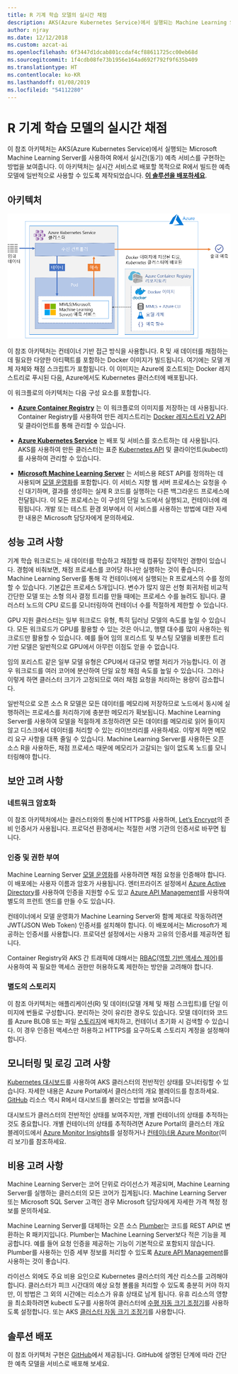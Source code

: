 ```yaml
---
title: R 기계 학습 모델의 실시간 채점
description: AKS(Azure Kubernetes Service)에서 실행되는 Machine Learning Server를 사용하여 R에서 실시간 예측 서비스를 구현합니다.
author: njray
ms.date: 12/12/2018
ms.custom: azcat-ai
ms.openlocfilehash: 6f3447d1dcab801ccdaf4cf88611725cc00eb68d
ms.sourcegitcommit: 1f4cdb08fe73b1956e164ad692f792f9f635b409
ms.translationtype: HT
ms.contentlocale: ko-KR
ms.lasthandoff: 01/08/2019
ms.locfileid: "54112280"
---
```

# <a name="real-time-scoring-of-r-machine-learning-models"></a>R 기계 학습 모델의 실시간 채점

이 참조 아키텍처는 AKS(Azure Kubernetes Service)에서 실행되는 Microsoft Machine Learning Server를 사용하여 R에서 실시간(동기) 예측 서비스를 구현하는 방법을 보여줍니다. 이 아키텍처는 실시간 서비스로 배포할 목적으로 R에서 빌드한 예측 모델에 일반적으로 사용할 수 있도록 제작되었습니다. **[이 솔루션을 배포하세요][github]**.

## <a name="architecture"></a>아키텍처

![Azure 기반 R 기계 학습 모델의 실시간 채점][0]

이 참조 아키텍처는 컨테이너 기반 접근 방식을 사용합니다. R 및 새 데이터를 채점하는 데 필요한 다양한 아티팩트를 포함하는 Docker 이미지가 빌드됩니다. 여기에는 모델 개체 자체와 채점 스크립트가 포함됩니다. 이 이미지는 Azure에 호스트되는 Docker 레지스트리로 푸시된 다음, Azure에서도 Kubernetes 클러스터에 배포됩니다.

이 워크플로의 아키텍처는 다음 구성 요소를 포함합니다.

- **[Azure Container Registry][acr]** 는 이 워크플로의 이미지를 저장하는 데 사용됩니다. Container Registry를 사용하여 만든 레지스트리는 [Docker 레지스트리 V2 API][docker] 및 클라이언트를 통해 관리할 수 있습니다.

- **[Azure Kubernetes Service][aks]** 는 배포 및 서비스를 호스트하는 데 사용됩니다. AKS를 사용하여 만든 클러스터는 표준 [Kubernetes API][k-api] 및 클라이언트(kubectl)를 사용하여 관리할 수 있습니다.

- **[Microsoft Machine Learning Server][mmls]** 는 서비스용 REST API를 정의하는 데 사용되며 [모델 운영화][operationalization]를 포함합니다. 이 서비스 지향 웹 서버 프로세스는 요청을 수신 대기하며, 결과를 생성하는 실제 R 코드를 실행하는 다른 백그라운드 프로세스에 전달됩니다. 이 모든 프로세스는 이 구성의 단일 노드에서 실행되고, 컨테이너에 래핑됩니다. 개발 또는 테스트 환경 외부에서 이 서비스를 사용하는 방법에 대한 자세한 내용은 Microsoft 담당자에게 문의하세요.

## <a name="performance-considerations"></a>성능 고려 사항

기계 학습 워크로드는 새 데이터를 학습하고 채점할 때 컴퓨팅 집약적인 경향이 있습니다. 경험에 비춰보면, 채점 프로세스를 코어당 하나만 실행하는 것이 좋습니다. Machine Learning Server를 통해 각 컨테이너에서 실행되는 R 프로세스의 수를 정의할 수 있습니다. 기본값은 프로세스 5개입니다. 변수가 많지 않은 선형 회귀처럼 비교적 간단한 모델 또는 소형 의사 결정 트리를 만들 때에는 프로세스 수를 늘려도 됩니다. 클러스터 노드의 CPU 로드를 모니터링하여 컨테이너 수를 적절하게 제한할 수 있습니다.

GPU 지원 클러스터는 일부 워크로드 유형, 특히 딥러닝 모델의 속도를 높일 수 있습니다. 모든 워크로드가 GPU를 활용할 수 있는 것은 아니고, 행렬 대수를 많이 사용하는 워크로드만 활용할 수 있습니다. 예를 들어 임의 포리스트 및 부스팅 모델을 비롯한 트리 기반 모델은 일반적으로 GPU에서 아무런 이점도 얻을 수 없습니다.

임의 포리스트 같은 일부 모델 유형은 CPU에서 대규모 병렬 처리가 가능합니다. 이 경우 워크로드를 여러 코어에 분산하여 단일 요청 채점 속도를 높일 수 있습니다. 그러나 이렇게 하면 클러스터 크기가 고정되므로 여러 채점 요청을 처리하는 용량이 감소합니다.

일반적으로 오픈 소스 R 모델은 모든 데이터를 메모리에 저장하므로 노드에서 동시에 실행하려는 프로세스를 처리하기에 충분한 메모리가 확보됩니다. Machine Learning Server를 사용하여 모델을 적절하게 조정하려면 모든 데이터를 메모리로 읽어 들이지 않고 디스크에서 데이터를 처리할 수 있는 라이브러리를 사용하세요. 이렇게 하면 메모리 요구 사항을 대폭 줄일 수 있습니다. Machine Learning Server를 사용하든 오픈 소스 R을 사용하든, 채점 프로세스 때문에 메모리가 고갈되는 일이 없도록 노드를 모니터링해야 합니다.

## <a name="security-considerations"></a>보안 고려 사항

### <a name="network-encryption"></a>네트워크 암호화

이 참조 아키텍처에서는 클러스터와의 통신에 HTTPS를 사용하며, [Let’s Encrypt][encrypt]의 준비 인증서가 사용됩니다. 프로덕션 환경에서는 적절한 서명 기관의 인증서로 바꾸면 됩니다.

### <a name="authentication-and-authorization"></a>인증 및 권한 부여

Machine Learning Server [모델 운영화][operationalization]를 사용하려면 채점 요청을 인증해야 합니다. 이 배포에는 사용자 이름과 암호가 사용됩니다. 엔터프라이즈 설정에서 [Azure Active Directory][AAD]를 사용하여 인증을 지원할 수도 있고 [Azure API Management][API]를 사용하여 별도의 프런트 엔드를 만들 수도 있습니다.

컨테이너에서 모델 운영화가 Machine Learning Server와 함께 제대로 작동하려면 JWT(JSON Web Token) 인증서를 설치해야 합니다. 이 배포에서는 Microsoft가 제공하는 인증서를 사용합니다. 프로덕션 설정에서는 사용자 고유의 인증서를 제공하면 됩니다.

Container Registry와 AKS 간 트래픽에 대해서는 [RBAC(역할 기반 액세스 제어)][rbac]를 사용하여 꼭 필요한 액세스 권한만 허용하도록 제한하는 방안을 고려해야 합니다.

### <a name="separate-storage"></a>별도의 스토리지

이 참조 아키텍처는 애플리케이션(R) 및 데이터(모델 개체 및 채점 스크립트)를 단일 이미지에 번들로 구성합니다. 분리하는 것이 유리한 경우도 있습니다. 모델 데이터와 코드를 Azure BLOB 또는 파일 [스토리지][storage]에 배치하고, 컨테이너 초기화 시 검색할 수 있습니다. 이 경우 인증된 액세스만 허용하고 HTTPS를 요구하도록 스토리지 계정을 설정해야 합니다.

## <a name="monitoring-and-logging-considerations"></a>모니터링 및 로깅 고려 사항

[Kubernetes 대시보드][dashboard]를 사용하여 AKS 클러스터의 전반적인 상태를 모니터링할 수 있습니다. 자세한 내용은 Azure Portal에서 클러스터의 개요 블레이드를 참조하세요. [GitHub][github] 리소스 역시 R에서 대시보드를 불러오는 방법을 보여줍니다

대시보드가 클러스터의 전반적인 상태를 보여주지만, 개별 컨테이너의 상태를 추적하는 것도 중요합니다. 개별 컨테이너의 상태를 추적하려면 Azure Portal의 클러스터 개요 블레이드에서 [Azure Monitor Insights][monitor]를 설정하거나 [컨테이너용 Azure Monitor][monitor-containers](미리 보기)를 참조하세요.

## <a name="cost-considerations"></a>비용 고려 사항

Machine Learning Server는 코어 단위로 라이선스가 제공되며, Machine Learning Server를 실행하는 클러스터의 모든 코어가 집계됩니다. Machine Learning Server 또는 Microsoft SQL Server 고객인 경우 Microsoft 담당자에게 자세한 가격 책정 정보를 문의하세요.

Machine Learning Server를 대체하는 오픈 소스 [Plumber][plumber]는 코드를 REST API로 변환하는 R 패키지입니다. Plumber는 Machine Learning Server보다 적은 기능을 제공합니다. 예를 들어 요청 인증을 제공하는 기능이 기본적으로 포함되지 않습니다. Plumber를 사용하는 인증 세부 정보를 처리할 수 있도록 [Azure API Management][API]를 사용하는 것이 좋습니다.

라이선스 외에도 주요 비용 요인으로 Kubernetes 클러스터의 계산 리소스를 고려해야 합니다. 클러스터가 피크 시간대의 예상 요청 볼륨을 처리할 수 있도록 충분히 커야 하지만, 이 방법은 그 외의 시간에는 리소스가 유휴 상태로 남게 됩니다. 유휴 리소스의 영향을 최소화하려면 kubectl 도구를 사용하여 클러스터에 [수평 자동 크기 조정기][autoscaler]를 사용하도록 설정합니다. 또는 AKS [클러스터 자동 크기 조정기][cluster-autoscaler]를 사용합니다.

## <a name="deploy-the-solution"></a>솔루션 배포

이 참조 아키텍처 구현은 [GitHub][github]에서 제공됩니다. GitHub에 설명된 단계에 따라 간단한 예측 모델을 서비스로 배포해 보세요.

<!-- links -->
[AAD]: /azure/active-directory/fundamentals/active-directory-whatis
[API]: /azure/api-management/api-management-key-concepts
[ACR]: /azure/container-registry/container-registry-intro
[AKS]: /azure/aks/intro-kubernetes
[autoscaler]: https://kubernetes.io/docs/tasks/run-application/horizontal-pod-autoscale/
[cluster-autoscaler]: /azure/aks/autoscaler
[monitor]: /azure/monitoring/monitoring-container-insights-overview
[dashboard]: /azure/aks/kubernetes-dashboard
[docker]: https://docs.docker.com/registry/spec/api/
[encrypt]: https://letsencrypt.org/
[gitHub]: https://github.com/Azure/RealtimeRDeployment
[K-API]: https://kubernetes.io/docs/reference/
[MMLS]: /machine-learning-server/what-is-machine-learning-server
[monitor-containers]: /azure/azure-monitor/insights/container-insights-overview
[operationalization]: /machine-learning-server/what-is-operationalization
[plumber]: https://www.rplumber.io
[RBAC]: /azure/role-based-access-control/overview
[storage]: /azure/storage/common/storage-introduction
[0]: ./_images/realtime-scoring-r.png
